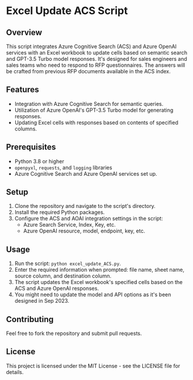 # Excel Update ACS Script

## Overview
This script integrates Azure Cognitive Search (ACS) and Azure OpenAI services with an Excel workbook to update cells based on semantic search and GPT-3.5 Turbo model responses.
It's designed for sales engineers and sales teams who need to respond to RFP questionnaires. The answers will be crafted from previous RFP documents available in the ACS index.

## Features
- Integration with Azure Cognitive Search for semantic queries.
- Utilization of Azure OpenAI's GPT-3.5 Turbo model for generating responses.
- Updating Excel cells with responses based on contents of specified columns.

## Prerequisites
- Python 3.8 or higher
- `openpyxl`, `requests`, and `logging` libraries
- Azure Cognitive Search and Azure OpenAI services set up.

## Setup
1. Clone the repository and navigate to the script's directory.
2. Install the required Python packages.
3. Configure the ACS and AOAI integration settings in the script:
   - Azure Search Service, Index, Key, etc.
   - Azure OpenAI resource, model, endpoint, key, etc.

## Usage
1. Run the script: `python excel_update_ACS.py`.
2. Enter the required information when prompted: file name, sheet name, source column, and destination column.
3. The script updates the Excel workbook's specified cells based on the ACS and Azure OpenAI responses.
4. You might need to update the model and API options as it's been designed in Sep 2023.

## Contributing
Feel free to fork the repository and submit pull requests.

## License
This project is licensed under the MIT License - see the LICENSE file for details.
